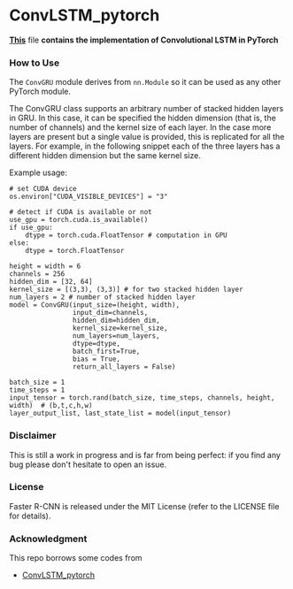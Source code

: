 # ConvLSTM_pytorch
**[This](https://github.com/happyjin/ConvGRU-pytorch/blob/master/convGRU.py)** file **contains 
the implementation of Convolutional LSTM in PyTorch**

### How to Use
The `ConvGRU` module derives from `nn.Module` so it can be used as any other PyTorch module.

The ConvGRU class supports an arbitrary number of stacked hidden layers in GRU. In this case, it can be specified 
the hidden dimension (that is, the number of channels) and the kernel size of each layer. In the case more layers 
are present but a single value is provided, this is replicated for all the layers. For example, in the following 
snippet each of the three layers has a different hidden dimension but the same kernel size.

Example usage:
```
# set CUDA device
os.environ["CUDA_VISIBLE_DEVICES"] = "3"

# detect if CUDA is available or not
use_gpu = torch.cuda.is_available()
if use_gpu:
    dtype = torch.cuda.FloatTensor # computation in GPU
else:
    dtype = torch.FloatTensor

height = width = 6
channels = 256
hidden_dim = [32, 64]
kernel_size = [(3,3), (3,3)] # for two stacked hidden layer
num_layers = 2 # number of stacked hidden layer
model = ConvGRU(input_size=(height, width),
                input_dim=channels,
                hidden_dim=hidden_dim,
                kernel_size=kernel_size,
                num_layers=num_layers,
                dtype=dtype,
                batch_first=True,
                bias = True,
                return_all_layers = False)

batch_size = 1
time_steps = 1
input_tensor = torch.rand(batch_size, time_steps, channels, height, width)  # (b,t,c,h,w)
layer_output_list, last_state_list = model(input_tensor)
```



### Disclaimer

This is still a work in progress and is far from being perfect: if you find any bug please don't hesitate to open an issue.

### License
Faster R-CNN is released under the MIT License (refer to the LICENSE file for details).

### Acknowledgment
This repo borrows some codes from 
- [ConvLSTM_pytorch](https://github.com/ndrplz/ConvLSTM_pytorch)

